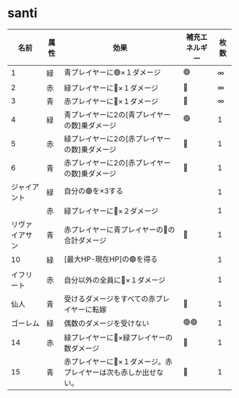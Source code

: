 # santi

| 名前 | 属性 | 効果 | 補充エネルギー | 枚数 |
|----|------|------|----------------|------|
| 1  | 緑 | 青プレイヤーに🟢×１ダメージ | 🟢 | ∞ |
| 2  | 赤 | 緑プレイヤーに🔴×１ダメージ | 🔴 | ∞ |
| 3  | 青 | 赤プレイヤーに🔵×１ダメージ | 🔵 | ∞ |
| 4  | 緑 | 青プレイヤーに2の[青プレイヤーの数]乗ダメージ | 🟢 | 1 |
| 5  | 赤 | 緑プレイヤーに2の[赤プレイヤーの数]乗ダメージ | 🔴 | 1 |
| 6  | 青 | 赤プレイヤーに2の[赤プレイヤーの数]乗ダメージ | 🔵 | 1 |
| ジャイアント  | 緑 | 自分の🟢を×3する |  | 1 |
|   | 赤 | 緑プレイヤーに🔴×２ダメージ |  | 1 |
| リヴァイアサン  | 青 | 赤プレイヤーに青プレイヤーの🔵の合計ダメージ | 🔵 | 1 |
| 10 | 緑 | [最大HP-現在HP]の🟢を得る |  | 1 |
| イフリート | 赤 | 自分以外の全員に🔴×１ダメージ |  | 1 |
| 仙人 | 青 | 受けるダメージをすべての赤プレイヤーに転嫁 | 🔵 | 1 |
| ゴーレム | 緑 | 偶数のダメージを受けない | 🟢🟢 | 1 |
| 14 | 赤 | 緑プレイヤーに🔴×緑プレイヤーの数ダメージ | 🔴 | 1 |
| 15 | 青 | 赤プレイヤーに🔵×１ダメージ。赤プレイヤーは次も赤しか出せない。 | 🔵 | 1 |


